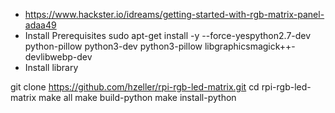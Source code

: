 * https://www.hackster.io/idreams/getting-started-with-rgb-matrix-panel-adaa49
* Install Prerequisites   sudo apt-get install -y --force-yespython2.7-dev python-pillow python3-dev python3-pillow libgraphicsmagick++-devlibwebp-dev
* Install library

git clone https://github.com/hzeller/rpi-rgb-led-matrix.git 
cd rpi-rgb-led-matrix 
make all 
make build-python 
make install-python 
